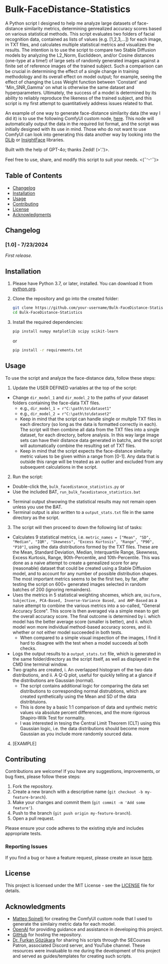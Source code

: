 # Bulk-FaceDistance-Statistics

A Python script I designed to help me analyze large datasets of face-distance similarity metrics, determining genrealized accuracy scores based on various statistical methods. This script evaluates two folders of facial recognition data, contained as lists of values (e.g. \[1,2,3,...\]) for each image, in TXT files, and calculates multiple statistical metrics and visualizes the results. The intention is to use the script to compare two Stable Diffusion models by analyzing the L2_Norm, Eucliddeon, and/or Cosine distances (one-type at a time!) of large sets of randomly generated images against a finite set of reference images of the trained subject. Such a comparison can be crucial in determining the effect of a single change in training methodology and its overall effect on model output; for example, seeing the effect of changing the Loss Weight function between 'Constant' and 'Min_SNR_Gamma' on what is otherwise the same dataset and hyperparameters. Ultimately, the success of a model is determined by its ability to reliably reproduce the likeness of the trained subject, and this script is my first attempt to quantitatively address issues related to that.

An example of one way to generate face-distance similarity data (the way I did it) is to use the following ComfyUI custom node, [here](https://github.com/cubiq/ComfyUI_FaceAnalysis).
This node will automatically output the data in the required list format, and the script was initially designed with its use in mind. Those who do not want to use ComfyUI can look into generating this data another way by looking into the [DLib](http://dlib.net/) or [InsightFace](https://github.com/deepinsight/insightface) libraries.

Built with the help of GPT-4o; thanks Zedd! (>'.')>. 

Feel free to use, share, and modify this script to suit your needs.
<(˶ᵔᵕᵔ˶)>

## Table of Contents

- [Changelog](#changelog)
- [Installation](#installation)
- [Usage](#usage)
- [Contributing](#contributing)
- [License](#license)
- [Acknowledgments](#acknowledgments)

## Changelog

### [1.0] - 7/23/2024
_First release._

## Installation

1. Please have Python 3.7, or later, installed. You can download it from [python.org](https://www.python.org/downloads/).

2. Clone the repository and go into the created folder:
    ```sh
    git clone https://github.com/your-username/Bulk-FaceDistance-Statistics.git
    cd Bulk-FaceDistance-Statistics
    ```

3. Install the required dependencies:
    ```sh
    pip install numpy matplotlib scipy scikit-learn
    ```
    or
    ```sh
    pip install -r requirements.txt
    ```
    
## Usage

To use the script and analyze the face-distance data, follow these steps:

1. Update the USER DEFINED variables at the top of the script:
  - Change `dir_model_1` and `dir_model_2` to the paths of your dataset folders containing the face-data TXT files.
     * e.g., `dir_model_1 = r"C:\path\to\dataset1"`
     * e.g., `dir_model_2 = r"C:\path\to\dataset2"`
     * Keep in mind that the script can handle single or multple TXT files in each directory (so long as the data is formatted correctly in each). The script will then combine all data from the TXT files into a single dataset, for each directory, before analysis. In this way large image sets can have their distance data generated in batchs, and the script will automatically combine the resulting set of TXT files.
     * Keep in mind that the script expects the face-distance similarity metric values to be given within a range from \[0-1\]. Any data that is outside this range will be treated as an outlier and excluded from any subsequent calculations in the script.

2. Run the script:
  - Double-click the, `bulk_facedistance_statistics.py`
   or
  - Use the included BAT, `run_bulk_facedistance_statistics.bat`
   * Terminal output shwowing the statistical results may not remain open unless you use the BAT.
   * Terminal output is also written to a `output_stats.txt` file in the same directory as the script.

3. The script will then proceed to down the following list of tasks:
  - Calculates 9 statistical metrics, i.e. `metric_names = ["Mean", "SD", "Median", "IQR", "Skewness", "Excess Kurtosis", "Range", "P90", "P10"]`, using the data distributions formed by the TXT files.
    These are the Mean, Standard Deviation, Median, Interquartile Range, Skewness, Excess Kurtosis, Range, 90th-Percentile, and 10th-Percentile. This was done as a naive attempt to create a genealized score for any (reasonable) dataset that could be created using a Stable Diffusion model, and to account for any number of possible distribution shapes. The most important metrics seems to be the first two, by far, after testing the script on 600+ generated images selected in random batches of 200 (ignoring remainders).
  - Uses the metrics in 5 statistical weighting shcemes, which are, `Uniform, Subjective, PCA-Based, Inverse-Variance Based, and AHP-Based` as a naive attempt to combine the various metrics into a so-called, "General Accuracy Score". This score is then averaged via a simple mean to get the overall accuracy score. The final outcome is determined by i. which model has the better average score (smaller is better), and ii. which model won more individual method-based accuracy scores, and iii. whether or not either model succeeded in both tests.
    * When compared to a simple visual inspection of the images, I find it hard to disagree with the test when a model succeeds at both checks.
  - Logs the output results to a `output_stats.txt` file, which is generated in the same folder/directory as the script itself, as well as displayed in the CMD line terminal window.
  - Two graphs are created, i. An overlapped histogram of the two data distributions, and ii. A Q-Q plot, useful for quickly telling at a glance if the distributions are Gaussian (normal).
    * The script contains additional logic for comparing the data set distributions to corresponding normal distrubtions, which are created synthetically using the Mean and SD of the data distribtuions.
    * This is done by a basic 1:1 comparison of data and syntheic metric values via absolute percent differences, and the more rigorous Shapiro-Wilk Test for normality.
    * I was interested in tesing the Central Limit Theorem (CLT) using this Gaussian logic, i.e. the data distributions should become more Gaussian as you include more randomly sourced data.

4. \[EXAMPLE\] 

## Contributing

Contributions are welcome! If you have any suggestions, improvements, or bug fixes, please follow these steps:

1. Fork the repository.
2. Create a new branch with a descriptive name (`git checkout -b my-feature-branch`).
3. Make your changes and commit them (`git commit -m 'Add some feature'`).
4. Push to the branch (`git push origin my-feature-branch`).
5. Open a pull request.

Please ensure your code adheres to the existing style and includes appropriate tests.

### Reporting Issues

If you find a bug or have a feature request, please create an issue [here](https://github.com/klromans557/Bulk-FaceDistance-Statistics/issues).

## License

This project is licensed under the MIT License - see the [LICENSE](LICENSE) file for details.

## Acknowledgments

- [Matteo Spinelli](https://github.com/cubiq/ComfyUI_FaceAnalysis) for creating the ComfyUI custom node that I used to generate the similairy metric data for each model.
- [OpenAI](https://www.openai.com) for providing guidance and assistance in developing this project.
- [GitHub](https://github.com) for hosting the repository.
- [Dr. Furkan Gözükara](https://www.patreon.com/SECourses/posts) for sharing his scripts through the SECourses Patron, associated Discord server, and YouTube channel.
  These resources were invaluable to me during the development of this project and served as guides/templates for creating such scripts.
